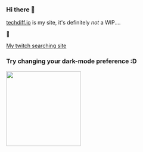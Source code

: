 ### Hi there 👋

[techdiff.io](https://www.techdiff.io) is my site, it's definitely _not_ a WIP.... 

🤯

[My twitch searching site](http://twitch-clips.k9rria1zz3-rz83yxpn04d7.p.temp-site.link/)

### Try changing your dark-mode preference :D
<a href='https://github.com/anuraghazra/github-readme-stats'>
  <picture>
    <source media="(prefers-color-scheme: dark)" srcset="https://github-readme-stats.vercel.app/api/top-langs/?username=dancrump1&layout=donut-vertical">
    <img align='center' height='200' src='https://github-readme-stats.vercel.app/api?username=dancrump1&theme=nightowl'/>
  </picture>
</a>
<!--
**dancrump1/dancrump1** is a ✨ _special_ ✨ repository because its `README.md` (this file) appears on your GitHub profile.

Here are some ideas to get you started:

- 🔭 I’m currently working on ...
- 🌱 I’m currently learning ...
- 👯 I’m looking to collaborate on ...
- 🤔 I’m looking for help with ...
- 💬 Ask me about ...
- 📫 How to reach me: ...
- ⚡ Fun fact: ...
-->
